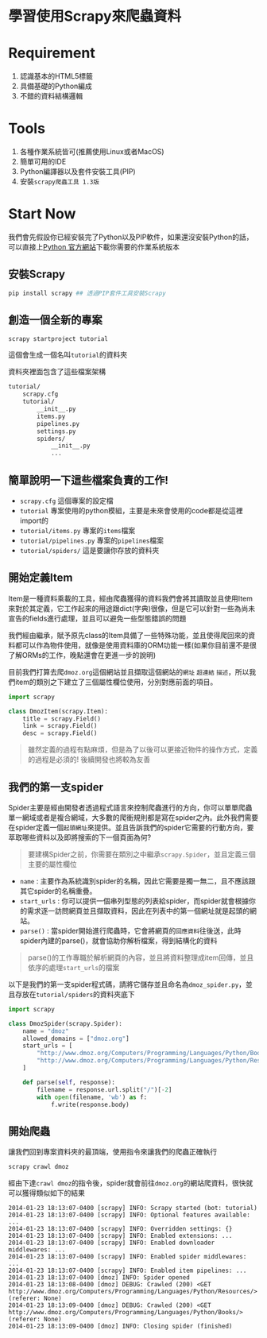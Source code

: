 # 學習使用Scrapy來爬蟲資料

# Requirement  
1. 認識基本的HTML5標籤
2. 具備基礎的Python編成
3. 不錯的資料結構邏輯

# Tools
1. 各種作業系統皆可(推薦使用Linux或者MacOS)
2. 簡單可用的IDE
3. Python編譯器以及套件安裝工具(PIP)
4. 安裝`scrapy爬蟲工具 1.3版`


# Start Now
我們會先假設你已經安裝完了Python以及PIP軟件，如果還沒安裝Python的話，可以直接上[Python 官方網站](https://www,python.org)下載你需要的作業系統版本

## 安裝Scrapy  
``` bash
pip install scrapy ## 透過PIP套件工具安裝Scrapy
```

## 創造一個全新的專案
```bash
scrapy startproject tutorial 
```
這個會生成一個名叫`tutorial`的資料夾

資料夾裡面包含了這些檔案架構  
```bash
tutorial/
    scrapy.cfg
    tutorial/
        __init__.py
        items.py
        pipelines.py
        settings.py
        spiders/
            __init__.py
            ...

```

## 簡單說明一下這些檔案負責的工作!
* `scrapy.cfg` 這個專案的設定檔
* `tutorial` 專案使用的python模組，主要是未來會使用的code都是從這裡import的
* `tutorial/items.py` 專案的`items`檔案
* `tutorial/pipelines.py` 專案的`pipelines`檔案
* `tutorial/spiders/` 這是要讓你存放的資料夾

## 開始定義Item
Item是一種資料乘載的工具，經由爬蟲獲得的資料我們會將其讀取並且使用Item來對於其定義，它工作起來的用途跟dict(字典)很像，但是它可以針對一些為尚未宣告的fields進行處理，並且可以避免一些型態錯誤的問題  

我們經由繼承，賦予原先class的Item具備了一些特殊功能，並且使得爬回來的資料都可以作為物件使用，就像是使用資料庫的ORM功能一樣(如果你目前還不是很了解ORMs的工作，晚點還會在更進一步的說明)

目前我們打算去爬`dmoz.org`這個網站並且擷取這個網站的`網址` `超連結` `描述`，所以我們item的類別之下建立了三個屬性欄位使用，分別對應前面的項目。

```python 
import scrapy

class DmozItem(scrapy.Item):
    title = scrapy.Field()
    link = scrapy.Field()
    desc = scrapy.Field()
```

> 雖然定義的過程有點麻煩，但是為了以後可以更接近物件的操作方式，定義的過程是必須的! 後續開發也將較為友善


## 我們的第一支spider
Spider主要是經由開發者透過程式語言來控制爬蟲進行的方向，你可以單單爬蟲單一網域或者是複合網域，大多數的爬衝規則都是寫在spider之內。此外我們需要在spider定義一個`起頭網址`來提供。並且告訴我們的spider它需要的行動方向，要萃取哪些資料以及即將搜索的下一個頁面為何?

> 要建構Spider之前，你需要在類別之中繼承`scrapy.Spider`，並且定義三個主要的屬性欄位

- `name` :  主要作為系統識別spider的名稱，因此它需要是獨一無二，且不應該跟其它spider的名稱重疊。
- `start_urls` : 你可以提供一個串列型態的列表給spider，而spider就會根據你的需求逐一訪問網頁並且擷取資料，因此在列表中的第一個網址就是起頭的網站。
- `parse()` : 當spider開始進行爬蟲時，它會將網頁的`回應資料`往後送，此時spider內建的parse()，就會協助你解析檔案，得到結構化的資料

> parse()的工作專職於解析網頁的內容，並且將資料整理成item回傳，並且依序的處理`start_urls`的檔案

以下是我們的第一支spider程式碼，請將它儲存並且命名為`dmoz_spider.py`，並且存放在`tutorial/spiders`的資料夾底下


```python
import scrapy

class DmozSpider(scrapy.Spider):
    name = "dmoz"
    allowed_domains = ["dmoz.org"]
    start_urls = [
        "http://www.dmoz.org/Computers/Programming/Languages/Python/Books/",
        "http://www.dmoz.org/Computers/Programming/Languages/Python/Resources/"
    ]

    def parse(self, response):
        filename = response.url.split("/")[-2]
        with open(filename, 'wb') as f:
            f.write(response.body)
```

## 開始爬蟲  
讓我們回到專案資料夾的最頂端，使用指令來讓我們的爬蟲正確執行  
``` bash
scrapy crawl dmoz
```

經由下達`crawl dmoz`的指令後，spider就會前往`dmoz.org`的網站爬資料，很快就可以獲得類似如下的結果

``` console
2014-01-23 18:13:07-0400 [scrapy] INFO: Scrapy started (bot: tutorial)
2014-01-23 18:13:07-0400 [scrapy] INFO: Optional features available: ...
2014-01-23 18:13:07-0400 [scrapy] INFO: Overridden settings: {}
2014-01-23 18:13:07-0400 [scrapy] INFO: Enabled extensions: ...
2014-01-23 18:13:07-0400 [scrapy] INFO: Enabled downloader middlewares: ...
2014-01-23 18:13:07-0400 [scrapy] INFO: Enabled spider middlewares: ...
2014-01-23 18:13:07-0400 [scrapy] INFO: Enabled item pipelines: ...
2014-01-23 18:13:07-0400 [dmoz] INFO: Spider opened
2014-01-23 18:13:08-0400 [dmoz] DEBUG: Crawled (200) <GET http://www.dmoz.org/Computers/Programming/Languages/Python/Resources/> (referer: None)
2014-01-23 18:13:09-0400 [dmoz] DEBUG: Crawled (200) <GET http://www.dmoz.org/Computers/Programming/Languages/Python/Books/> (referer: None)
2014-01-23 18:13:09-0400 [dmoz] INFO: Closing spider (finished)
```

